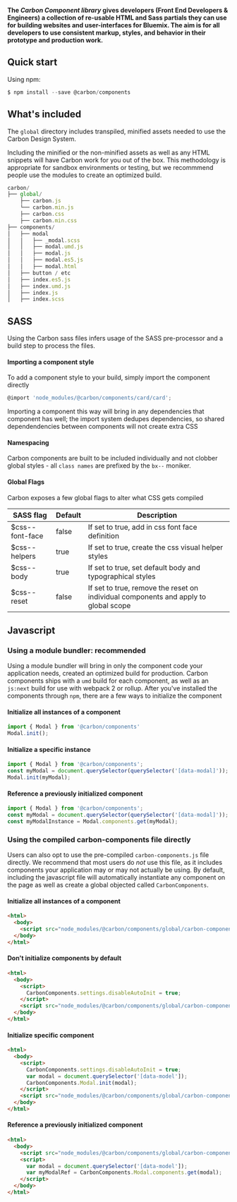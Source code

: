 **The _Carbon Component library_ gives developers (Front End Developers & Engineers) a collection of re-usable HTML and Sass partials they can use for building websites and user-interfaces for Bluemix. The aim is for all developers to use consistent markup, styles, and behavior in their prototype and production work.**

## Quick start

Using npm:

```javascript
$ npm install --save @carbon/components
```

## What's included

The `global` directory includes transpiled, minified assets needed to use the Carbon Design System. 


Including the minified or the non-minified assets as well as any HTML snippets will have Carbon work for you out of the box. This methodology is appropriate for sandbox environments or testing, but we recommmend people use the modules to create an optimized build.

```javascript
carbon/
├── global/
    ├── carbon.js
    └── carbon.min.js
    ├── carbon.css
    ├── carbon.min.css
├── components/
│   ├── modal
│   │   ├── _modal.scss
│   │   ├── modal.umd.js
│   │   ├── modal.js
│   │   ├── modal.es5.js
│   │   ├── modal.html
│   ├── button / etc
│   ├── index.es5.js
│   ├── index.umd.js
│   ├── index.js
│   ├── index.scss
```

## SASS

Using the Carbon sass files infers usage of the SASS pre-processor and a build step to process the files.

#### Importing a component style

To add a component style to your build, simply import the component directly

```javascript
@import 'node_modules/@carbon/components/card/card';
```

Importing a component this way will bring in any dependencies that component has well; the import system dedupes dependencies, so shared dependendencies between components will not create extra CSS

#### Namespacing

Carbon components are built to be included individually and not clobber global styles - all `class names` are prefixed by the `bx--` moniker.

#### Global Flags

Carbon exposes a few global flags to alter what CSS gets compiled

| SASS flag       | Default | Description                                                                         |
|-----------------|---------|-------------------------------------------------------------------------------------|
| $css--font-face | false   | If set to true, add in css font face definition                                     |
| $css--helpers   | true    | If set to true, create the css visual helper styles                                 |
| $css--body      | true    | If set to true, set default body and typographical styles                           |
| $css--reset     | false   | If set to true, remove the reset on individual components and apply to global scope |

## Javascript

### Using a module bundler: recommended

Using a module bundler will bring in only the component code your application needs, created an optimized build for production. Carbon components ships with a `umd` build for each component, as well as an `js:next` build for use with webpack 2 or rollup. After you've installed the components through `npm`, there are a few ways to initialize the component

#### Initialize all instances of a component

```javascript
import { Modal } from '@carbon/components'
Modal.init();
```

#### Initialize a specific instance

```javascript
import { Modal } from '@carbon/components';
const myModal = document.querySelector(querySelector('[data-modal]')); // element node of the modal itself
Modal.init(myModal);
```

#### Reference a previously initialized component

```javascript
import { Modal } from '@carbon/components';
const myModal = document.querySelector(querySelector('[data-modal]'));
const myModalInstance = Modal.components.get(myModal);
```

### Using the compiled carbon-components file directly

Users can also opt to use the pre-compiled `carbon-components.js` file directly. We recommend that most users do _not_ use this file, as it includes components your application may or may not actually be using. By default, including the javascript file will automatically instantiate any component on the page as well as create a global objected called `CarbonComponents`.

#### Initialize all instances of a component

```html
<html>
  <body>
    <script src="node_modules/@carbon/components/global/carbon-components.min.js"></script>
  </body>
</html>
```

#### Don't initialize components by default

```html
<html>
  <body>
    <script>
      CarbonComponents.settings.disableAutoInit = true;
    </script>
    <script src="node_modules/@carbon/components/global/carbon-components.min.js"></script>
  </body>
</html>
```

#### Initialize specific component

```html
<html>
  <body>
    <script>
      CarbonComponents.settings.disableAutoInit = true;
      var modal = document.querySelector('[data-model']);
      CarbonComponents.Modal.init(modal);
    </script>
    <script src="node_modules/@carbon/components/global/carbon-components.min.js"></script>
  </body>
</html>
```

#### Reference a previously initialized component

```html
<html>
  <body>
    <script src="node_modules/@carbon/components/global/carbon-components.min.js"></script>
    <script>
      var modal = document.querySelector('[data-model']);
      var myModalRef = CarbonComponents.Modal.components.get(modal);
    </script>
  </body>
</html>
```